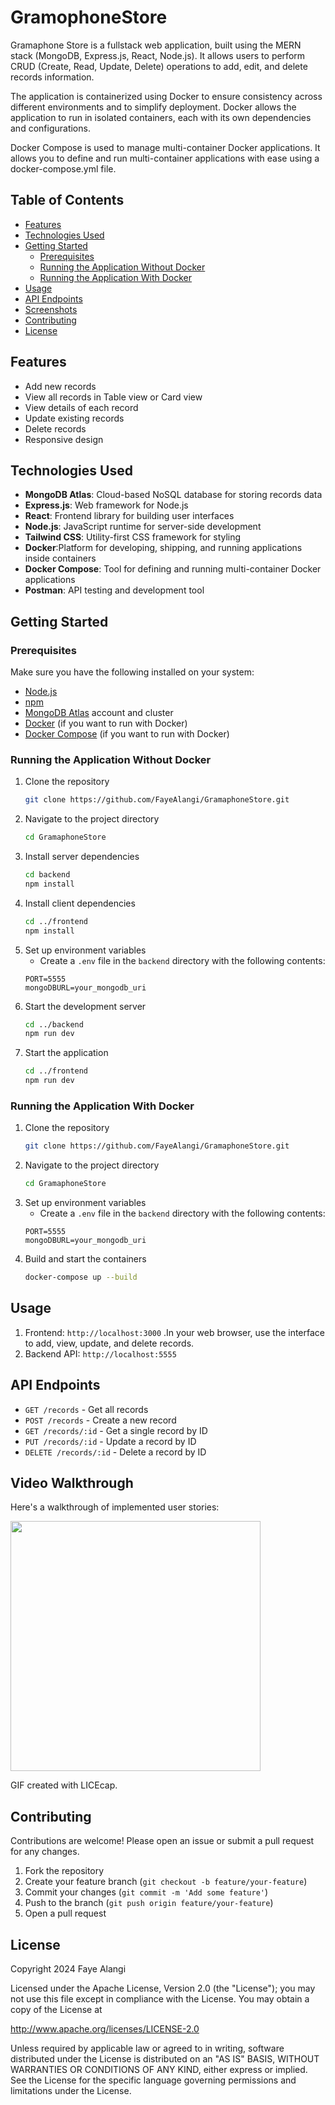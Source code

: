 # GramophoneStore
 

Gramaphone Store is a fullstack web application, built using the MERN stack (MongoDB, Express.js, React, Node.js). It allows users to perform CRUD (Create, Read, Update, Delete) operations to add, edit, and delete records information.

The application is containerized using Docker to ensure consistency across different environments and to simplify deployment. Docker allows the application to run in isolated containers, each with its own dependencies and configurations.

Docker Compose is used to manage multi-container Docker applications. It allows you to define and run multi-container applications with ease using a docker-compose.yml file.


## Table of Contents

- [Features](#features)
- [Technologies Used](#technologies-used)
- [Getting Started](#getting-started)
  - [Prerequisites](#prerequisites)
  - [Running the Application Without Docker](#running-the-application-without-docker)
  - [Running the Application With Docker](#running-the-application-with-docker)
- [Usage](#usage)
- [API Endpoints](#api-endpoints)
- [Screenshots](#screenshots)
- [Contributing](#contributing)
- [License](#license)

## Features

- Add new records
- View all records in Table view or Card view
- View details of each record
- Update existing records
- Delete records
- Responsive design

## Technologies Used

- **MongoDB Atlas**: Cloud-based NoSQL database for storing records data
- **Express.js**: Web framework for Node.js
- **React**: Frontend library for building user interfaces
- **Node.js**: JavaScript runtime for server-side development
- **Tailwind CSS**: Utility-first CSS framework for styling
- **Docker**:Platform for developing, shipping, and running applications inside containers
- **Docker Compose**: Tool for defining and running multi-container Docker applications
- **Postman**: API testing and development tool

## Getting Started

### Prerequisites
Make sure you have the following installed on your system:

- [Node.js](https://nodejs.org/)
- [npm](https://www.npmjs.com/)
- [MongoDB Atlas](https://www.mongodb.com/cloud/atlas) account and cluster
- [Docker](https://www.docker.com/get-started) (if you want to run with Docker)
- [Docker Compose](https://docs.docker.com/compose/install/) (if you want to run with Docker)
### Running the Application Without Docker

1. Clone the repository
    ```sh
    git clone https://github.com/FayeAlangi/GramaphoneStore.git
    ```
2. Navigate to the project directory
    ```sh
    cd GramaphoneStore
    ```
3. Install server dependencies
    ```sh
    cd backend
    npm install
    ```
4. Install client dependencies
    ```sh
    cd ../frontend
    npm install
    ```
5. Set up environment variables
    - Create a `.env` file in the `backend` directory with the following contents:
    ```.env
    PORT=5555
    mongoDBURL=your_mongodb_uri
    ```
6. Start the development server
    ```sh
    cd ../backend
    npm run dev
    ```
7. Start the application
    ```sh
    cd ../frontend
    npm run dev
    ```
### Running the Application With Docker

1. Clone the repository
    ```sh
    git clone https://github.com/FayeAlangi/GramaphoneStore.git
    ```
2. Navigate to the project directory
    ```sh
    cd GramaphoneStore
    ```
3. Set up environment variables
    - Create a `.env` file in the `backend` directory with the following contents:
    ```.env
    PORT=5555
    mongoDBURL=your_mongodb_uri
    ```
4. Build and start the containers
    ```sh
    docker-compose up --build
    ```

## Usage

1. Frontend: `http://localhost:3000` .In your web browser, use the interface to add, view, update, and delete records.
3. Backend API: `http://localhost:5555`

## API Endpoints

- `GET /records` - Get all records
- `POST /records` - Create a new record
- `GET /records/:id` - Get a single record by ID
- `PUT /records/:id` - Update a record by ID
- `DELETE /records/:id` - Delete a record by ID


## Video Walkthrough

Here's a walkthrough of implemented user stories:

<img src="Walkthrough.gif" width=400><br>

GIF created with LICEcap.

## Contributing

Contributions are welcome! Please open an issue or submit a pull request for any changes.

1. Fork the repository
2. Create your feature branch (`git checkout -b feature/your-feature`)
3. Commit your changes (`git commit -m 'Add some feature'`)
4. Push to the branch (`git push origin feature/your-feature`)
5. Open a pull request

## License

Copyright 2024 Faye Alangi

Licensed under the Apache License, Version 2.0 (the "License");
you may not use this file except in compliance with the License.
You may obtain a copy of the License at

   http://www.apache.org/licenses/LICENSE-2.0

Unless required by applicable law or agreed to in writing, software
distributed under the License is distributed on an "AS IS" BASIS,
WITHOUT WARRANTIES OR CONDITIONS OF ANY KIND, either express or implied.
See the License for the specific language governing permissions and
limitations under the License.
